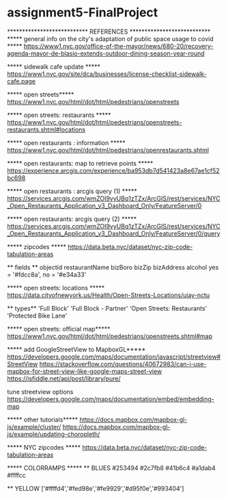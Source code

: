 # assignment5-FinalProject
 

*************************** REFERENCES *************************** 
***** general info on the city's adaptation of public space usage to covid *****
 https://www1.nyc.gov/office-of-the-mayor/news/680-20/recovery-agenda-mayor-de-blasio-extends-outdoor-dining-season-year-round

***** sidewalk cafe update *****
https://www1.nyc.gov/site/dca/businesses/license-checklist-sidewalk-cafe.page

***** open streets*****
https://www1.nyc.gov/html/dot/html/pedestrians/openstreets

***** open streets: restaurants *****
 https://www1.nyc.gov/html/dot/html/pedestrians/openstreets-restaurants.shtml#locations

***** open restaurants : information  *****
https://www1.nyc.gov/html/dot/html/pedestrians/openrestaurants.shtml

*****  open restaurants: map to retrieve points  ***** 
https://experience.arcgis.com/experience/ba953db7d541423a8e67ae1cf52bc698

***** open restaurants : arcgis query (1) *****
https://services.arcgis.com/wmZOI9vyUBq1zTZx/ArcGIS/rest/services/NYC_Open_Restaurants_Application_v3_Dashboard_Only/FeatureServer/0

*****  open restaurants: arcgis query (2)  ***** https://services.arcgis.com/wmZOI9vyUBq1zTZx/ArcGIS/rest/services/NYC_Open_Restaurants_Application_v3_Dashboard_Only/FeatureServer/0/query

***** zipcodes *****
https://data.beta.nyc/dataset/nyc-zip-code-tabulation-areas

** fields **
objectid
restaurantName
bizBoro
bizZip
bizAddress
alcohol yes = '#fdcc8a', no = '#e34a33'

***** open streets: locations *****
https://data.cityofnewyork.us/Health/Open-Streets-Locations/uiay-nctu

** types**
'Full Block' 
'Full Block - Partner' 
'Open Streets: Restaurants' 
'Protected Bike Lane' 

***** open streets: official map*****
https://www1.nyc.gov/html/dot/html/pedestrians/openstreets.shtml#map


***** add GoogleStreetView to MapboxGL*****
https://developers.google.com/maps/documentation/javascript/streetview#StreetView
https://stackoverflow.com/questions/40672983/can-i-use-mapbox-for-street-view-like-google-maps-street-view
https://jsfiddle.net/api/post/library/pure/

tune streetview options
https://developers.google.com/maps/documentation/embed/embedding-map


***** other tutorials*****
 https://docs.mapbox.com/mapbox-gl-js/example/cluster/
https://docs.mapbox.com/mapbox-gl-js/example/updating-choropleth/


***** NYC zipcodes *****
https://data.beta.nyc/dataset/nyc-zip-code-tabulation-areas

***** COLORRAMPS *****
** BLUES
#253494
#2c7fb8
#41b6c4
#a1dab4
#ffffcc

** YELLOW
['#ffffd4','#fed98e','#fe9929','#d95f0e','#993404']